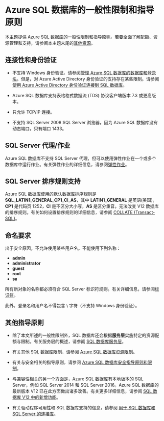 <properties
   pageTitle="Azure SQL 数据库的一般性限制和指导原则"
   description="本页介绍 Azure SQL 数据库的某些一般性限制，以及互操作性和支持方面的问题。"
   services="sql-database"
   documentationCenter="na"
   authors="CarlRabeler"
   manager="jhubbard"
   editor="monicar" />
<tags
   ms.service="sql-database"
   ms.devlang="na"
   ms.topic="article"
   ms.tgt_pltfrm="na"
   ms.workload="data-management"
   ms.date="09/06/2016"
   ms.author="carlrab" />

# Azure SQL 数据库的一般性限制和指导原则

本主题提供 Azure SQL 数据库的一般性限制和指导原则。若要全面了解配额、资源管理和支持，请参阅本主题末尾的[其他资源](#additional-guidelines)。

## 连接性和身份验证

  - 不支持 Windows 身份验证。请参阅[管理 Azure SQL 数据库的数据库和登录名](/documentation/articles/sql-database-manage-logins/)。但是，对 Azure Active Directory 身份验证的支持存在某些限制。请参阅[使用 Azure Active Directory 身份验证连接到 SQL 数据库](/documentation/articles/sql-database-aad-authentication/)。

  - Azure SQL 数据库支持表格格式数据流 (TDS) 协议客户端版本 7.3 或更高版本。

  - 只允许 TCP/IP 连接。

  - 不支持 SQL Server 2008 SQL Server 浏览器，因为 Azure SQL 数据库没有动态端口，只有端口 1433。

## SQL Server 代理/作业

Azure SQL 数据库不支持 SQL Server 代理，但可以使用弹性作业在一个或多个数据库中运行作业。有关弹性作业的详细信息，请参阅[弹性作业](/documentation/articles/sql-database-elastic-jobs-overview/)。

## SQL Server 排序规则支持

Azure SQL 数据库使用的默认数据库排序规则是 **SQL\_LATIN1\_GENERAL\_CP1\_CI\_AS**，其中 **LATIN1\_GENERAL** 是英语(美国)，**CP1** 是代码页 1252，**CI** 是不区分大小写，**AS** 是区分重音。无法改变 V12 数据库的排序规则。有关如何设置排序规则的详细信息，请参阅 [COLLATE (Transact-SQL)](https://msdn.microsoft.com/zh-cn/library/ms184391.aspx)。

## 命名要求

出于安全原因，不允许使用某些用户名。不能使用下列名称：

 - **admin**
 - **administrator**
 - **guest**
 - **root**
 - **sa**

所有新对象的名称都必须符合 SQL Server 标识符规则。有关详细信息，请参阅[标识符](https://msdn.microsoft.com/zh-cn/library/ms175874.aspx)。

此外，登录名和用户名不得包含 \\ 字符（不支持 Windows 身份验证）。

## 其他指导原则

- 除了本文所述的一般性限制外，SQL 数据库还会根据**服务层**实施特定的资源配额与限制。有关服务层的概述，请参阅 [SQL 数据库服务层](/documentation/articles/sql-database-service-tiers/)。

- 有关其他 SQL 数据库限制，请参阅 [Azure SQL 数据库资源限制](/documentation/articles/sql-database-resource-limits/)。

- 有关与安全相关的指导原则，请参阅 [Azure SQL 数据库安全指导原则和限制](/documentation/articles/sql-database-security-guidelines/)。

- 与兼容性相关的另一个方面是，Azure SQL 数据库有本地版本的 SQL Server，例如 SQL Server 2014 和 SQL Server 2016。Azure SQL 数据库的最新版本 V12 已在此方面做出诸多改善。有关更多详细信息，请参阅 [SQL 数据库 V12 中的新增功能](/documentation/articles/sql-database-v12-whats-new/)。

- 有关驱动程序可用性和 SQL 数据库支持的信息，请参阅 [用于 SQL 数据库和 SQL Server 的连接库](/documentation/articles/sql-database-libraries/)。

<!---HONumber=Mooncake_Quality_Review_1202_2016-->